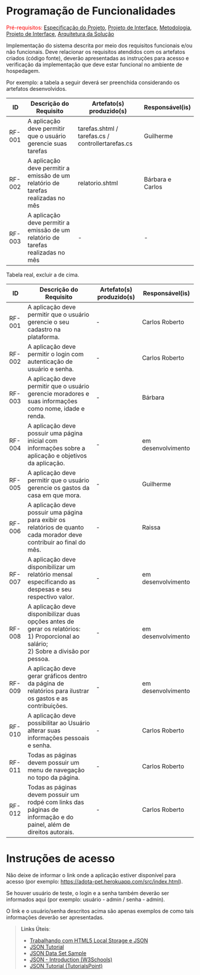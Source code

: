 # Programação de Funcionalidades

<span style="color:red">Pré-requisitos: <a href="2-Especificação do Projeto.md"> Especificação do Projeto</a></span>, <a href="3-Projeto de Interface.md"> Projeto de Interface</a>, <a href="4-Metodologia.md"> Metodologia</a>, <a href="3-Projeto de Interface.md"> Projeto de Interface</a>, <a href="5-Arquitetura da Solução.md"> Arquitetura da Solução</a>

Implementação do sistema descrita por meio dos requisitos funcionais e/ou não funcionais. Deve relacionar os requisitos atendidos com os artefatos criados (código fonte), deverão apresentadas as instruções para acesso e verificação da implementação que deve estar funcional no ambiente de hospedagem.

Por exemplo: a tabela a seguir deverá ser preenchida considerando os artefatos desenvolvidos.

|ID    | Descrição do Requisito  | Artefato(s) produzido(s) | Responsável(is) |
|------|-----------------------------------------|----|----|
|RF-001| A aplicação deve permitir que o usuário gerencie suas tarefas | tarefas.shtml / tarefas.cs / controllertarefas.cs | Guilherme |
|RF-002| A aplicação deve permitir a emissão de um relatório de tarefas realizadas no mês   | relatorio.shtml | Bárbara e Carlos |
|RF-003| A aplicação deve permitir a emissão de um relatório de tarefas realizadas no mês   | - | - |

Tabela real, excluir a de cima.

|ID    | Descrição do Requisito  | Artefato(s) produzido(s) | Responsável(is) |
|------|-----------------------------------------|----|--|
|RF-001| A aplicação deve permitir que o usuário gerencie o seu cadastro na plataforma. | - | Carlos Roberto |
|RF-002| A aplicação deve permitir o login com autenticação de usuário e senha. | - | Carlos Roberto |
|RF-003| A aplicação deve permitir que o usuário gerencie moradores e suas informações como nome, idade e renda. | - |Bárbara |
|RF-004| A aplicação deve possuir uma página inicial com informações sobre a aplicação e objetivos da aplicação. | - |em desenvolvimento |
|RF-005| A aplicação deve permitir que o usuário gerencie os gastos da casa em que mora. | - |Guilherme |
|RF-006| A aplicação deve possuir uma página para exibir os relatórios de quanto cada morador deve contribuir ao final do mês. | - | Raissa|
|RF-007| A aplicação deve disponibilizar um relatório mensal especificando as despesas e seu respectivo valor. | - |em desenvolvimento |
|RF-008| A aplicação deve disponibilizar duas opções antes de gerar os relatórios: <br> 1) Proporcional ao salário; <br> 2) Sobre a divisão por pessoa. | - |em desenvolvimento |
|RF-009| A aplicação deve gerar gráficos dentro da página de relatórios para ilustrar os gastos e as contribuições. | - |em desenvolvimento |
|RF-010| A aplicação deve possibilitar ao Usuário alterar suas informações pessoais e senha. | - | Carlos Roberto|
|RF-011| Todas as páginas devem possuir um menu de navegação no topo da página. | - |Carlos Roberto |
|RF-012| Todas as páginas devem possuir um rodpé com links das páginas de informação e do painel, além de direitos autorais. | - |Carlos Roberto |

# Instruções de acesso

Não deixe de informar o link onde a aplicação estiver disponível para acesso (por exemplo: https://adota-pet.herokuapp.com/src/index.html).

Se houver usuário de teste, o login e a senha também deverão ser informados aqui (por exemplo: usuário - admin / senha - admin).

O link e o usuário/senha descritos acima são apenas exemplos de como tais informações deverão ser apresentadas.

> **Links Úteis**:
>
> - [Trabalhando com HTML5 Local Storage e JSON](https://www.devmedia.com.br/trabalhando-com-html5-local-storage-e-json/29045)
> - [JSON Tutorial](https://www.w3resource.com/JSON)
> - [JSON Data Set Sample](https://opensource.adobe.com/Spry/samples/data_region/JSONDataSetSample.html)
> - [JSON - Introduction (W3Schools)](https://www.w3schools.com/js/js_json_intro.asp)
> - [JSON Tutorial (TutorialsPoint)](https://www.tutorialspoint.com/json/index.htm)
